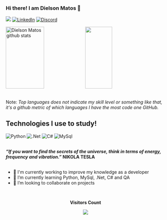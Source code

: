 ### Hi there! I am Dielson Matos 👋

<a href = "mailto:dielsonmatos@gmail.com"> <img src="https://img.shields.io/badge/-Gmail-E34F26?style=for-the-badge&logo=gmail&logoColor=white" target="_blank"></a>
[![LinkedIn](https://img.shields.io/badge/LinkedIn-0077B5?style=for-the-badge&logo=linkedin&logoColor=white)](https://www.linkedin.com/in/dielsonmatos/)
[![Discord](https://img.shields.io/badge/Discord-7289DA?style=for-the-badge&logo=discord&logoColor=white)](https://discord.com/channels/Drohko#6520)

<div style="display: inline_block"> 
  <img width="49%" height="195px" src="https://github-readme-stats.vercel.app/api?username=dielsonmatos&show_icons=true&count_private=true&show_border=true&title_color=E34F26&icon_color=E34F26&text_color=007ACC&bg_color=0d1117" alt="Dielson Matos github stats" /> 
  <img width="41%" height="195px" src="https://github-readme-stats.vercel.app/api/top-langs/?username=dielsonmatos&layout=compact&show_border=true&title_color=E34F26&text_color=007ACC&bg_color=0d1117" />
</div><br>  

Note: <i>Top languages does not indicate my skill level or something like that, it's a github metric of which languages I have the most code one GitHub.</i>

## Technologies I use to study!

<div style="display: inline_block">
  <img align="center" alt="Python" src="https://img.shields.io/badge/Python-3776AB?style=for-the-badge&logo=python&logoColor=F7DF1E"/>
  <img align="center" alt=".Net" src="https://img.shields.io/badge/.NET-5C2D91?style=for-the-badge&logo=.net&logoColor=white"/>
  <img align="center" alt="C#" src="https://img.shields.io/badge/C%23-239120?style=for-the-badge&logo=c-sharp&logoColor=white"/>
  <img align="center" alt="MySql" src="https://img.shields.io/badge/MySQL-276DC3?style=for-the-badge&logo=mysql&logoColor=white"/>
</div><br/>  

<b><i>“If you want to find the secrets of the universe, think in terms of energy, frequency and vibration.”</i> NIKOLA TESLA</b></br></br>

- 🔭 I'm currently working to improve my knowledge as a developer
- 🌱 I’m currently learning Python, MySql, .Net, C# and QA
- 👯 I’m looking to collaborate on projects

<div align="center">
<br><p align="center"><b>Visitors Count</b></p>  
<p align="center"><img align="center" src="https://profile-counter.glitch.me/{dielsonmatos}/count.svg" /></p> 
<br>
</div>
